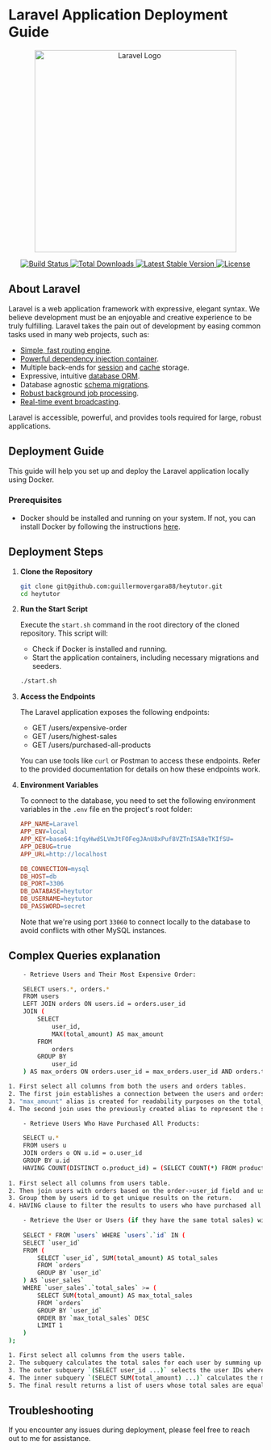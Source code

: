 # Laravel Application Deployment Guide

<p align="center">
    <a href="https://laravel.com" target="_blank">
        <img src="https://raw.githubusercontent.com/laravel/art/master/logo-lockup/5%20SVG/2%20CMYK/1%20Full%20Color/laravel-logolockup-cmyk-red.svg" width="400" alt="Laravel Logo">
    </a>
</p>

<p align="center">
    <a href="https://github.com/laravel/framework/actions">
        <img src="https://github.com/laravel/framework/workflows/tests/badge.svg" alt="Build Status">
    </a>
    <a href="https://packagist.org/packages/laravel/framework">
        <img src="https://img.shields.io/packagist/dt/laravel/framework" alt="Total Downloads">
    </a>
    <a href="https://packagist.org/packages/laravel/framework">
        <img src="https://img.shields.io/packagist/v/laravel/framework" alt="Latest Stable Version">
    </a>
    <a href="https://packagist.org/packages/laravel/framework">
        <img src="https://img.shields.io/packagist/l/laravel/framework" alt="License">
    </a>
</p>

## About Laravel

Laravel is a web application framework with expressive, elegant syntax. We believe development must be an enjoyable and creative experience to be truly fulfilling. Laravel takes the pain out of development by easing common tasks used in many web projects, such as:

- [Simple, fast routing engine](https://laravel.com/docs/routing).
- [Powerful dependency injection container](https://laravel.com/docs/container).
- Multiple back-ends for [session](https://laravel.com/docs/session) and [cache](https://laravel.com/docs/cache) storage.
- Expressive, intuitive [database ORM](https://laravel.com/docs/eloquent).
- Database agnostic [schema migrations](https://laravel.com/docs/migrations).
- [Robust background job processing](https://laravel.com/docs/queues).
- [Real-time event broadcasting](https://laravel.com/docs/broadcasting).

Laravel is accessible, powerful, and provides tools required for large, robust applications.

## Deployment Guide

This guide will help you set up and deploy the Laravel application locally using Docker.

### Prerequisites

- Docker should be installed and running on your system. If not, you can install Docker by following the instructions [here](https://docs.docker.com/get-docker/).

## Deployment Steps

1. **Clone the Repository**

    ```bash
    git clone git@github.com:guillermovergara88/heytutor.git
    cd heytutor
    ```

2. **Run the Start Script**

    Execute the `start.sh` command in the root directory of the cloned repository. This script will:

    - Check if Docker is installed and running.
    - Start the application containers, including necessary migrations and seeders.

    ```bash
    ./start.sh
    ```

3. **Access the Endpoints**

    The Laravel application exposes the following endpoints:

    - GET /users/expensive-order
    - GET /users/highest-sales
    - GET /users/purchased-all-products

    You can use tools like `curl` or Postman to access these endpoints. Refer to the provided documentation for details on how these endpoints work.

4. **Environment Variables**

    To connect to the database, you need to set the following environment variables in the `.env` file en the project's root folder:

    ```makefile
    APP_NAME=Laravel
    APP_ENV=local
    APP_KEY=base64:1fqyHwdSLVmJtFOFegJAnU8xPuf8VZTnISA8eTKIfSU=
    APP_DEBUG=true
    APP_URL=http://localhost

    DB_CONNECTION=mysql
    DB_HOST=db
    DB_PORT=3306
    DB_DATABASE=heytutor
    DB_USERNAME=heytutor
    DB_PASSWORD=secret
    ```

    Note that we're using port `33060` to connect locally to the database to avoid conflicts with other MySQL instances.

## Complex Queries explanation

```bash
    - Retrieve Users and Their Most Expensive Order:

    SELECT users.*, orders.*
    FROM users
    LEFT JOIN orders ON users.id = orders.user_id
    JOIN (
        SELECT 
            user_id, 
            MAX(total_amount) AS max_amount
        FROM 
            orders 
        GROUP BY 
            user_id
    ) AS max_orders ON orders.user_id = max_orders.user_id AND orders.total_amount = max_orders.max_amount;

1. First select all columns from both the users and orders tables.
2. The first join establishes a connection between the users and orders tables using the user_id column from orders and the id column from users.
3. "max_amount" alias is created for readability purposes on the total_amount column.
4. The second join uses the previously created alias to represent the subquery results. The MAX() function is utilized to determine the highest value in the total_amount column from the orders table. These values are grouped by user_id to ensure unique values for each user.
```
  
    
```bash
    - Retrieve Users Who Have Purchased All Products:

    SELECT u.*
    FROM users u
    JOIN orders o ON u.id = o.user_id
    GROUP BY u.id
    HAVING COUNT(DISTINCT o.product_id) = (SELECT COUNT(*) FROM products);
    
1. First select all columns from users table.
2. Then join users with orders based on the order->user_id field and user->id
3. Group them by users id to get unique results on the return.
4. HAVING clause to filter the results to users who have purchased all products, the count of DISTINCT should be equal to the total count of products to match the criteria.
```


```bash
    - Retrieve the User or Users (if they have the same total sales) with the Highest Total Sales:
    
    SELECT * FROM `users` WHERE `users`.`id` IN (
    SELECT `user_id`
    FROM (
        SELECT `user_id`, SUM(total_amount) AS total_sales
        FROM `orders`
        GROUP BY `user_id`
    ) AS `user_sales`
    WHERE `user_sales`.`total_sales` >= (
        SELECT SUM(total_amount) AS max_total_sales
        FROM `orders`
        GROUP BY `user_id`
        ORDER BY `max_total_sales` DESC
        LIMIT 1
    )
);

1. First select all columns from the users table.
2. The subquery calculates the total sales for each user by summing up the `total_amount` column from the `orders` table, grouping them by user_id.
3. The outer subquery `(SELECT user_id ...)` selects the user IDs where the total sales are greater than or equal to the maximum total sales achieved by any user.
4. The inner subquery `(SELECT SUM(total_amount) ...)` calculates the maximum total sales achieved by any user and orders the results in descending order.
5. The final result returns a list of users whose total sales are equal to or exceed the highest total sales achieved by any user.
```

## Troubleshooting

If you encounter any issues during deployment, please feel free to reach out to me for assistance.
